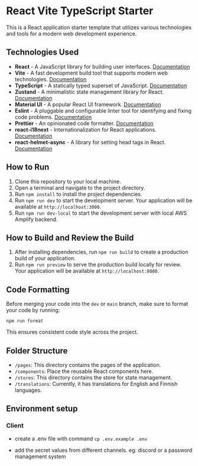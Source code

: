 # React Vite TypeScript Starter

This is a React application starter template that utilizes various technologies and tools for a modern web development experience.

## Technologies Used

- **React** - A JavaScript library for building user interfaces. [Documentation](https://reactjs.org/docs/getting-started.html)
- **Vite** - A fast development build tool that supports modern web technologies. [Documentation](https://vitejs.dev/)
- **TypeScript** - A statically typed superset of JavaScript. [Documentation](https://www.typescriptlang.org/docs/)
- **Zustand** - A minimalistic state management library for React. [Documentation](https://zustand.surge.sh/)
- **Material UI** - A popular React UI framework. [Documentation](https://mui.com/)
- **Eslint** - A pluggable and configurable linter tool for identifying and fixing code problems. [Documentation](https://eslint.org/docs/user-guide/getting-started)
- **Prettier** - An opinionated code formatter. [Documentation](https://prettier.io/docs/en/index.html)
- **react-i18next** - Internationalization for React applications. [Documentation](https://react.i18next.com/)
- **react-helmet-async** - A library for setting head tags in React. [Documentation](https://www.npmjs.com/package/react-helmet-async)

## How to Run

1. Clone this repository to your local machine.
2. Open a terminal and navigate to the project directory.
3. Run `npm install` to install the project dependencies.
4. Run `npm run dev` to start the development server. Your application will be available at `http://localhost:3000`.
5. Run `npm run dev-local` to start the development server with local AWS Amplify backend.

## How to Build and Review the Build

1. After installing dependencies, run `npm run build` to create a production build of your application.
2. Run `npm run preview` to serve the production build locally for review. Your application will be available at `http://localhost:8080`.

## Code Formatting

Before merging your code into the `dev` or `main` branch, make sure to format your code by running:

```
npm run format
```

This ensures consistent code style across the project.

## Folder Structure

- `/pages`: This directory contains the pages of the application.
- `/components`: Place the reusable React components here.
- `/stores`: This directory contains the store for state management.
- `/translations`: Currently, it has translations for English and Finnish languages.

## Environment setup

### Client

- create a .env file with command `cp .env.example .env`

- add the secret values from different channels. eg: discord or a password management system
